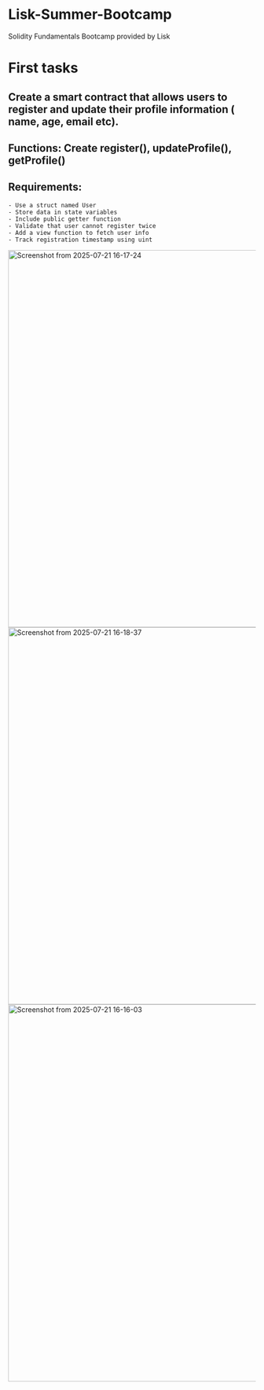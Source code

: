 # Lisk-Summer-Bootcamp
Solidity Fundamentals Bootcamp provided by Lisk

# First tasks 

## Create a smart contract that allows users to register and update their profile information ( name, age, email etc).

## Functions: Create register(), updateProfile(), getProfile()

## Requirements:

    - Use a struct named User
    - Store data in state variables
    - Include public getter function
    - Validate that user cannot register twice
    - Add a view function to fetch user info
    - Track registration timestamp using uint

<img width="1366" height="768" alt="Screenshot from 2025-07-21 16-17-24" src="https://github.com/user-attachments/assets/3afb05e4-963e-43b5-ab08-c5525fcadf3a" />
<img width="1366" height="768" alt="Screenshot from 2025-07-21 16-18-37" src="https://github.com/user-attachments/assets/bb9ca3d8-d5ce-4ada-82a7-7345f6e9cebe" />
<img width="1366" height="768" alt="Screenshot from 2025-07-21 16-16-03" src="https://github.com/user-attachments/assets/7a589b5e-e7eb-4aa8-a02f-763bbd2f40b3" />
